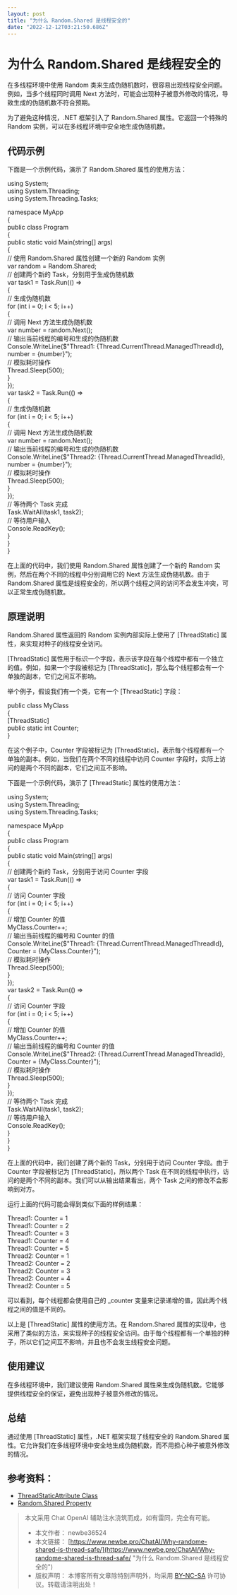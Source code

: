 ```yaml
---
layout: post
title: "为什么 Random.Shared 是线程安全的"
date: "2022-12-12T03:21:50.686Z"
---
```

为什么 Random.Shared 是线程安全的
========================

在多线程环境中使用 Random 类来生成伪随机数时，很容易出现线程安全问题。例如，当多个线程同时调用 Next 方法时，可能会出现种子被意外修改的情况，导致生成的伪随机数不符合预期。

为了避免这种情况，.NET 框架引入了 Random.Shared 属性。它返回一个特殊的 Random 实例，可以在多线程环境中安全地生成伪随机数。

代码示例
----

下面是一个示例代码，演示了 Random.Shared 属性的使用方法：

using System;  
using System.Threading;  
using System.Threading.Tasks;  
  
namespace MyApp  
{  
    public class Program  
    {  
        public static void Main(string\[\] args)  
        {  
            // 使用 Random.Shared 属性创建一个新的 Random 实例  
            var random = Random.Shared;  
            // 创建两个新的 Task，分别用于生成伪随机数  
            var task1 = Task.Run(() =>  
            {  
                // 生成伪随机数  
                for (int i = 0; i < 5; i++)  
                {  
                    // 调用 Next 方法生成伪随机数  
                    var number = random.Next();  
                    // 输出当前线程的编号和生成的伪随机数  
                    Console.WriteLine($"Thread1: {Thread.CurrentThread.ManagedThreadId}, number = {number}");  
                    // 模拟耗时操作  
                    Thread.Sleep(500);  
                }  
            });  
            var task2 = Task.Run(() =>  
            {  
                // 生成伪随机数  
                for (int i = 0; i < 5; i++)  
                {  
                    // 调用 Next 方法生成伪随机数  
                    var number = random.Next();  
                    // 输出当前线程的编号和生成的伪随机数  
                    Console.WriteLine($"Thread2: {Thread.CurrentThread.ManagedThreadId}, number = {number}");  
                    // 模拟耗时操作  
                    Thread.Sleep(500);  
                }  
            });  
            // 等待两个 Task 完成  
            Task.WaitAll(task1, task2);  
            // 等待用户输入  
            Console.ReadKey();  
        }  
    }  
}

在上面的代码中，我们使用 Random.Shared 属性创建了一个新的 Random 实例，然后在两个不同的线程中分别调用它的 Next 方法生成伪随机数。由于 Random.Shared 属性是线程安全的，所以两个线程之间的访问不会发生冲突，可以正常生成伪随机数。

原理说明
----

Random.Shared 属性返回的 Random 实例内部实际上使用了 \[ThreadStatic\] 属性，来实现对种子的线程安全访问。

\[ThreadStatic\] 属性用于标识一个字段，表示该字段在每个线程中都有一个独立的值。例如，如果一个字段被标记为 \[ThreadStatic\]，那么每个线程都会有一个单独的副本，它们之间互不影响。

举个例子，假设我们有一个类，它有一个 \[ThreadStatic\] 字段：

public class MyClass  
{  
    \[ThreadStatic\]  
    public static int Counter;  
}

在这个例子中，Counter 字段被标记为 \[ThreadStatic\]，表示每个线程都有一个单独的副本。例如，当我们在两个不同的线程中访问 Counter 字段时，实际上访问的是两个不同的副本，它们之间互不影响。

下面是一个示例代码，演示了 \[ThreadStatic\] 属性的使用方法：

using System;  
using System.Threading;  
using System.Threading.Tasks;  
  
namespace MyApp  
{  
    public class Program  
    {  
        public static void Main(string\[\] args)  
        {  
            // 创建两个新的 Task，分别用于访问 Counter 字段  
            var task1 = Task.Run(() =>  
            {  
                // 访问 Counter 字段  
                for (int i = 0; i < 5; i++)  
                {  
                    // 增加 Counter 的值  
                    MyClass.Counter++;  
                    // 输出当前线程的编号和 Counter 的值  
                    Console.WriteLine($"Thread1: {Thread.CurrentThread.ManagedThreadId}, Counter = {MyClass.Counter}");  
                    // 模拟耗时操作  
                    Thread.Sleep(500);  
                }  
            });  
            var task2 = Task.Run(() =>  
            {  
                // 访问 Counter 字段  
                for (int i = 0; i < 5; i++)  
                {  
                    // 增加 Counter 的值  
                    MyClass.Counter++;  
                    // 输出当前线程的编号和 Counter 的值  
                    Console.WriteLine($"Thread2: {Thread.CurrentThread.ManagedThreadId}, Counter = {MyClass.Counter}");  
                    // 模拟耗时操作  
                    Thread.Sleep(500);  
                }  
            });  
            // 等待两个 Task 完成  
            Task.WaitAll(task1, task2);  
            // 等待用户输入  
            Console.ReadKey();  
        }  
    }  
}

在上面的代码中，我们创建了两个新的 Task，分别用于访问 Counter 字段。由于 Counter 字段被标记为 \[ThreadStatic\]，所以两个 Task 在不同的线程中执行，访问的是两个不同的副本。我们可以从输出结果看出，两个 Task 之间的修改不会影响到对方。

运行上面的代码可能会得到类似下面的样例结果：

Thread1: Counter = 1  
Thread1: Counter = 2  
Thread1: Counter = 3  
Thread1: Counter = 4  
Thread1: Counter = 5  
Thread2: Counter = 1  
Thread2: Counter = 2  
Thread2: Counter = 3  
Thread2: Counter = 4  
Thread2: Counter = 5  

可以看到，每个线程都会使用自己的 \_counter 变量来记录递增的值，因此两个线程之间的值是不同的。

以上是 \[ThreadStatic\] 属性的使用方法。在 Random.Shared 属性的实现中，也采用了类似的方法，来实现种子的线程安全访问。由于每个线程都有一个单独的种子，所以它们之间互不影响，并且也不会发生线程安全问题。

使用建议
----

在多线程环境中，我们建议使用 Random.Shared 属性来生成伪随机数。它能够提供线程安全的保证，避免出现种子被意外修改的情况。

总结
--

通过使用 \[ThreadStatic\] 属性，.NET 框架实现了线程安全的 Random.Shared 属性。它允许我们在多线程环境中安全地生成伪随机数，而不用担心种子被意外修改的情况。

参考资料：
-----

*   [ThreadStaticAttribute Class](https://learn.microsoft.com/dotnet/api/system.threadstaticattribute?view=net-7.0&WT.mc_id=DX-MVP-5003606)
*   [Random.Shared Property](https://learn.microsoft.com/dotnet/api/system.random.shared?view=net-7.0&WT.mc_id=DX-MVP-5003606)

> 本文采用 Chat OpenAI 辅助注水浇筑而成，如有雷同，完全有可能。
> 
> *   本文作者： newbe36524
> *   本文链接： [https://www.newbe.pro/ChatAI/Why-randome-shared-is-thread-safe/](https://www.newbe.pro/ChatAI/Why-randome-shared-is-thread-safe/ "为什么 Random.Shared 是线程安全的")
> *   版权声明： 本博客所有文章除特别声明外，均采用 [BY-NC-SA](https://creativecommons.org/licenses/by-nc-sa/4.0/) 许可协议。转载请注明出处！